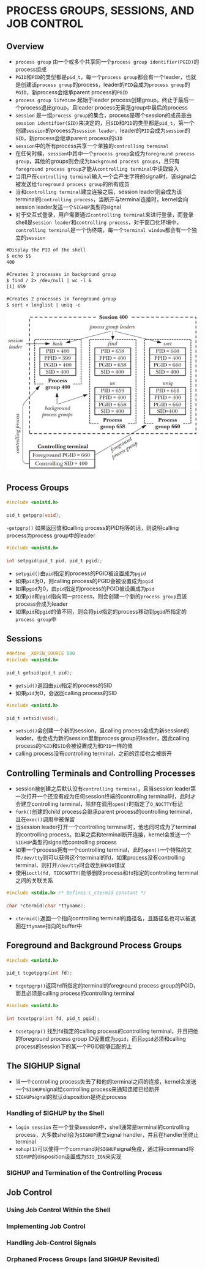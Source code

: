 # PROCESS GROUPS, SESSIONS, AND JOB CONTROL

## Overview
- `process group` 由一个或多个共享同一个`process group identifier(PGID)`的process组成
- `PGID`和`PID`的类型都是`pid_t`，每一个`process group`都会有一个leader，也就是创建该`process group`的process，leader的`PID`会成为`process group`的`PGID`，新process会继承parent process的`PGID`
- `process group lifetime` 起始于leader process创建group，终止于最后一个process退出group，且leader process无需是group中最后的process
- `session` 是一组`process group`的集合，process是哪个session的成员是由`session identifier(SID)`来决定的，且`SID`和`PID`的类型都是`pid_t`，第一个创建`session`的process为`session leader`，leader的`PID`会成为`session`的`SID`，新process会继承parent process的`SID`
- `session`中的所有process共享一个单独的`controlling terminal`
- 在任何时候，`session`中其中一个`process group`会成为`foreground process group`，其他的groups则会成为`background process groups`，且只有`foreground process group`才能从`controlling terminal`中读取输入
- 当用户在`controlling terminal`输入一个会产生字符的signal时，该signal会被发送给`foreground process group`的所有成员
- 当和`controlling terminal`建立连接之后，session leader则会成为该terminal的`controlling process`，当断开与terminal连接时，kernel会向session leader发送一个`SIGHUP`类型的signal
- 对于交互式登录，用户需要通过`controlling terminal`来进行登录，而登录shell是`session leader`和`controlling process`，对于窗口化环境中，`controlling terminal`是一个伪终端，每一个`terminal window`都会有一个独立的`session`

```shell
#Display the PID of the shell
$ echo $$ 
400

#Creates 2 processes in background group
$ find / 2> /dev/null | wc -l & 
[1] 659

#Creates 2 processes in foreground group
$ sort < longlist | uniq -c 
```

![34-1.png](./img/34-1.png)

## Process Groups
```c
#include <unistd.h>

pid_t getpgrp(void);
```
-`getpgrp()` 如果返回值和calling process的PID相等的话，则说明calling process为process group中的leader

```c
#include <unistd.h>

int setpgid(pid_t pid, pid_t pgid);
```
- `setpgid()`由`pid`指定的process的PGID被设置成为`pgid`
- 如果`pid`为0，则calling process的PGID会被设置成为`pgid`
- 如果`pgid`为0，由`pid`指定的process的PGID被设置成为`pid`
- 如果`pid`和`pgid`指向同一process，则会创建一个新的`process group`且该process会成为leader
- 如果`pid`和`pgid`的值不同，则会将`pid`指定的process移动到`pgid`所指定的`process group`中

## Sessions
```c
#define _XOPEN_SOURCE 500
#include <unistd.h>

pid_t getsid(pid_t pid);
```
- `getsid()`返回由`pid`指定的process的SID
- 如果`pid`为0，会返回calling process的SID

```c
#include <unistd.h>

pid_t setsid(void);
```
- `setsid()`会创建一个新的session，且calling process会成为新session的leader，也会成为新的session里新process group的leader，因此calling process的`PGID`和`SID`会被设置成为和`PID`一样的值
-  calling process没有controlling terminal，之前的连接也会被断开

## Controlling Terminals and Controlling Processes
- session被创建之后默认没有`controlling terminal`，且当session leader第一次打开一个还没有成为任何session终端的controlling terminal时，此时才会建立controlling terminal，除非在调用`open()`时指定了`O_NOCTTY`标记
- `fork()`创建的child process会继承parent process的controlling terminal，且在`exec()`调用中被保留
- 当session leader打开一个controlling terminal时，他也同时成为了terminal的controlling process。如果之后和terminal断开连接，kernel会发送一个`SIGHUP`类型的signal给controlling process
- 如果一个process拥有一个controlling terminal，此时`open()`一个特殊的文件`/dev/tty`则可以获得这个terminal的fd，如果process没有controlling terminal，则打开`/dev/tty`时会收到`ENXIO`错误
- 使用`ioctl(fd, TIOCNOTTY)`能够删除process和`fd`指定的controlling terminal之间的关联关系

```c
#include <stdio.h> /* Defines L_ctermid constant */

char *ctermid(char *ttyname);
```
- `ctermid()`返回一个指向controlling terminal的路径名，且路径名也可以被返回在`ttyname`指向的buffer中

## Foreground and Background Process Groups
```c
#include <unistd.h>

pid_t tcgetpgrp(int fd);
```
- `tcgetpgrp()`返回`fd`所指定的terminal的foreground process group的PGID，而且必须是calling process的controlling terminal

```c
#include <unistd.h>

int tcsetpgrp(int fd, pid_t pgid);
```
- `tcsetpgrp()` 找到`fd`指定的calling process的controlling terminal，并且把他的foreground process group ID设置成为`pgid`，而且`pgid`必须和calling process的session下的某一个PGID能够匹配的上

## The SIGHUP Signal
- 当一个controlling process失去了和他的terminal之间的连接，kernel会发送一个`SIGHUP`signal给controlling process来通知连接已经断开
- `SIGHUP`signal的默认disposition是终止process

### Handling of SIGHUP by the Shell
- `login session` 在一个登录session中，shell通常是terminal的controlling process，大多数shell会为`SIGHUP`建立signal handler，并且在handler里终止terminal
- `nohup(1)`可以使得一个command对`SIGHUP`signal免疫，通过将command将`SIGHUP`的disposition设置成为`SIG_IGN`来实现

### SIGHUP and Termination of the Controlling Process

## Job Control

### Using Job Control Within the Shell

### Implementing Job Control

### Handling Job-Control Signals

### Orphaned Process Groups (and SIGHUP Revisited)